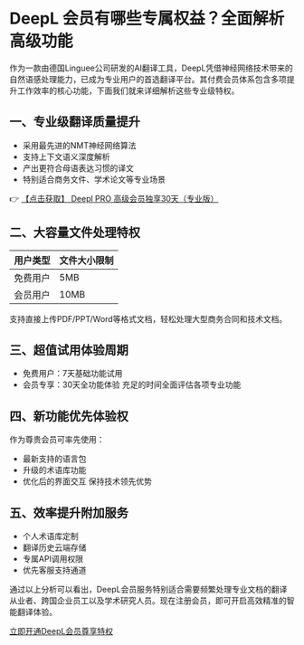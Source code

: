 # DeepL 会员有哪些专属权益？全面解析高级功能

作为一款由德国Linguee公司研发的AI翻译工具，DeepL凭借神经网络技术带来的自然语感处理能力，已成为专业用户的首选翻译平台。其付费会员体系包含多项提升工作效率的核心功能，下面我们就来详细解析这些专业级特权。

## 一、专业级翻译质量提升
- 采用最先进的NMT神经网络算法
- 支持上下文语义深度解析
- 产出更符合母语表达习惯的译文
- 特别适合商务文件、学术论文等专业场景

👉 [【点击获取】 Deepl PRO 高级会员独享30天（专业版） ](https://bit.ly/DEepl)

## 二、大容量文件处理特权
| 用户类型 | 文件大小限制 |
|---------|------------|
| 免费用户 | 5MB        |
| 会员用户 | 10MB       |

支持直接上传PDF/PPT/Word等格式文档，轻松处理大型商务合同和技术文档。

## 三、超值试用体验周期
- 免费用户：7天基础功能试用
- 会员专享：30天全功能体验
充足的时间全面评估各项专业功能

## 四、新功能优先体验权
作为尊贵会员可率先使用：
- 最新支持的语言包
- 升级的术语库功能
- 优化后的界面交互
保持技术领先优势

## 五、效率提升附加服务
- 个人术语库定制
- 翻译历史云端存储
- 专属API调用权限
- 优先客服支持通道

通过以上分析可以看出，DeepL会员服务特别适合需要频繁处理专业文档的翻译从业者、跨国企业员工以及学术研究人员。现在注册会员，即可开启高效精准的智能翻译体验。

[立即开通DeepL会员尊享特权](https://bit.ly/DEepl)